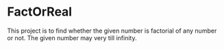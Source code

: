 FactOrReal
==========

This project is to find whether the given number is factorial of any number or not. The given number may very till infinity.
